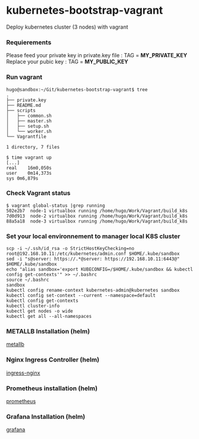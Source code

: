 # kubernetes-bootstrap-vagrant
Deploy kubernetes cluster (3 nodes) with vagrant

### Requierements
Please feed your private key in private.key file : TAG = __MY_PRIVATE_KEY__<br />
Replace your pubic key : TAG = __MY_PUBLIC_KEY__<br />

### Run vagrant
```
hugo@sandbox:~/Git/kubernetes-bootstrap-vagrant$ tree 
.
├── private.key
├── README.md
├── scripts
│   ├── common.sh
│   ├── master.sh
│   ├── setup.sh
│   └── worker.sh
└── Vagrantfile

1 directory, 7 files
```

```
$ time vagrant up
[...]
real	16m0,050s
user	0m14,373s
sys	0m6,879s
```

### Check Vagrant status
```
$ vagrant global-status |grep running
502e2b7  node-1 virtualbox running /home/hugo/Work/Vagrant/build_k8s   
7d0d913  node-2 virtualbox running /home/hugo/Work/Vagrant/build_k8s   
88a5a18  node-3 virtualbox running /home/hugo/Work/Vagrant/build_k8s
```

### Set your local environnement to manager local K8S cluster
```
scp -i ~/.ssh/id_rsa -o StrictHostKeyChecking=no root@192.168.10.11:/etc/kubernetes/admin.conf $HOME/.kube/sandbox
sed -i "s@server: https://.*@server: https://192.168.10.11:6443@" $HOME/.kube/sandbox
echo "alias sandbox='export KUBECONFIG=/$HOME/.kube/sandbox && kubectl config get-contexts'" >> ~/.bashrc
source ~/.bashrc
sandbox
kubectl config rename-context kubernetes-admin@kubernetes sandbox
kubectl config set-context --current --namespace=default
kubectl config get-contexts
kubectl cluster-info
kubectl get nodes -o wide
kubectl get all --all-namespaces
```

### METALLB Installation (helm)
[metallb](docs/metallb.md)

### Nginx Ingress Controller (helm)
[ingress-nginx](docs/ingress-nginx.md)

### Prometheus installation (helm)
[prometheus](docs/prometheus.md)

### Grafana Installation (helm)
[grafana](docs/grafana.md)
